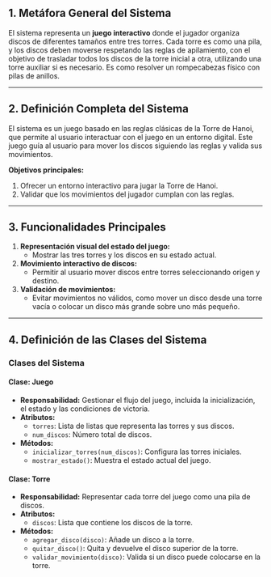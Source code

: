 ## 1. Metáfora General del Sistema
El sistema representa un **juego interactivo** donde el jugador organiza discos de diferentes tamaños entre tres torres. Cada torre es como una pila, y los discos deben moverse respetando las reglas de apilamiento, con el objetivo de trasladar todos los discos de la torre inicial a otra, utilizando una torre auxiliar si es necesario. Es como resolver un rompecabezas físico con pilas de anillos.

---

## 2. Definición Completa del Sistema
El sistema es un juego basado en las reglas clásicas de la Torre de Hanoi, que permite al usuario interactuar con el juego en un entorno digital. Este juego guía al usuario para mover los discos siguiendo las reglas y valida sus movimientos.

**Objetivos principales:**
1. Ofrecer un entorno interactivo para jugar la Torre de Hanoi.
2. Validar que los movimientos del jugador cumplan con las reglas.

---

## 3. Funcionalidades Principales
1. **Representación visual del estado del juego:**
   - Mostrar las tres torres y los discos en su estado actual.
2. **Movimiento interactivo de discos:**
   - Permitir al usuario mover discos entre torres seleccionando origen y destino.
3. **Validación de movimientos:**
   - Evitar movimientos no válidos, como mover un disco desde una torre vacía o colocar un disco más grande sobre uno más pequeño.
---

## 4. Definición de las Clases del Sistema

### **Clases del Sistema**
#### **Clase: Juego**
- **Responsabilidad:** Gestionar el flujo del juego, incluida la inicialización, el estado y las condiciones de victoria.
- **Atributos:**
  - `torres`: Lista de listas que representa las torres y sus discos.
  - `num_discos`: Número total de discos.
- **Métodos:**
  - `inicializar_torres(num_discos)`: Configura las torres iniciales.
  - `mostrar_estado()`: Muestra el estado actual del juego.

#### **Clase: Torre**
- **Responsabilidad:** Representar cada torre del juego como una pila de discos.
- **Atributos:**
  - `discos`: Lista que contiene los discos de la torre.
- **Métodos:**
  - `agregar_disco(disco)`: Añade un disco a la torre.
  - `quitar_disco()`: Quita y devuelve el disco superior de la torre.
  - `validar_movimiento(disco)`: Valida si un disco puede colocarse en la torre.

